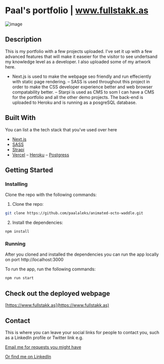# Paal's portfolio | www.fullstakk.as

![image](https://res.cloudinary.com/paalaleks/image/upload/v1671388770/Screenshot_2022-12-18_at_19.38.36_ckw2b2.png)

## Description

This is my portfolio with a few projects uploaded. I've set it up with a few advanced features that will make it easeier for the visitor to see undertsand my knowledge level as a developer. I also uploaded some of my artwork here.


- Next.js is used to make the webpage seo friendly and run effeciently with static page rendering.
– SASS is used throughout this project in order to make the CSS developer experience better and web browser compatability better. 
– Starpi is used as CMS to som I can have a CMS for the portfolio and all the other demo projects. The back-end is uploaded to Heroku and is running as a posgreSQL database.

## Built With

You can list a the tech stack that you've used over here

- [Next.js](https://nextjs.org/)
- [SASS](https://sass-lang.com/)
- [Strapi](https://strapi.io)
- [Vercel](https://vercel.com)
– [Heroku](https://heroku.com)
– [Postgress](http://postgressql.org)

## Getting Started

### Installing

Clone the repo with the following commands:

1. Clone the repo:

```bash
git clone https://github.com/paalaleks/animated-octo-waddle.git
```

2. Install the dependencies:

```
npm install
```

### Running

After you cloned and installed the dependencies you can run the app locally on port http://localhost:3000

To run the app, run the following commands:

```bash
npm run start
```

## Check out the deployed webpage

[https://www.fullstakk.as](https://www.fullstakk.as)


## Contact

This is where you can leave your social links for people to contact you, such as a LinkedIn profile or Twitter link e.g.

[Email me for requests you might have](mailto:paalaleks@hotmail.com)

[Or find me on LinkedIn](www.linkedin.com/in/fullstakk)



